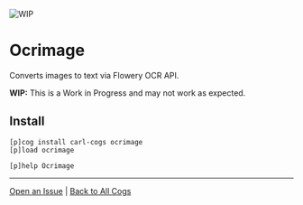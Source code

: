 ![WIP](https://img.shields.io/badge/tag-WIP-orange?logo=git&logoColor=white)
# Ocrimage

Converts images to text via Flowery OCR API.

**WIP:** This is a Work in Progress and may not work as expected.

## Install

```text
[p]cog install carl-cogs ocrimage
[p]load ocrimage

[p]help Ocrimage
```

---
[Open an Issue](https://github.com/smashedr/carl-cogs/issues/new?title=Ocrimage) |
[Back to All Cogs](../README.md#public-cogs)
